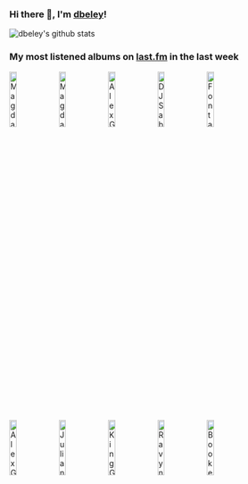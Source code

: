 ### Hi there 👋, I'm [dbeley](https://dbeley.ovh/en)!

![dbeley's github stats](https://github-readme-stats.vercel.app/api?username=dbeley)

### My most listened albums on [last.fm](https://www.last.fm/user/d_beley) in the last week

[<img src='https://lastfm.freetls.fastly.net/i/u/300x300/40e357a8c9962876e806cc5328a383e0.jpg' width='16%' height='16%' alt='Magdalena Bay - Imaginal Disk'>](https://www.last.fm/music/magdalena%2bbay/imaginal%2bdisk)&nbsp;
[<img src='https://lastfm.freetls.fastly.net/i/u/300x300/c1b18f7dd5f2b262a96288bfa2330ad2.jpg' width='16%' height='16%' alt='Magdalena Bay - Mercurial World'>](https://www.last.fm/music/magdalena%2bbay/mercurial%2bworld)&nbsp;
[<img src='https://lastfm.freetls.fastly.net/i/u/300x300/0b8520054cfd8af493b44a8bed0a2361.jpg' width='16%' height='16%' alt='Alex G - TRICK'>](https://www.last.fm/music/alex%2bg/trick)&nbsp;
[<img src='https://lastfm.freetls.fastly.net/i/u/300x300/25cc466e31139013b0bfd4b275e8ef4e.jpg' width='16%' height='16%' alt='DJ Sabrina The Teenage DJ - Charmed'>](https://www.last.fm/music/dj%2bsabrina%2bthe%2bteenage%2bdj/charmed)&nbsp;
[<img src='https://lastfm.freetls.fastly.net/i/u/300x300/4f4ae1fdc6b81d93c41c0054d596ccf0.png' width='16%' height='16%' alt='Fontaines D.C. - Romance'>](https://www.last.fm/music/fontaines%2bd.c./romance)&nbsp;
<br>
[<img src='https://lastfm.freetls.fastly.net/i/u/300x300/0fb06d94de31102e30dc28b6c23246b5.jpg' width='16%' height='16%' alt='Alex G - House of Sugar'>](https://www.last.fm/music/alex%2bg/house%2bof%2bsugar)&nbsp;
[<img src='https://lastfm.freetls.fastly.net/i/u/300x300/2828149f3884159e3ddd5fd0801267b2.jpg' width='16%' height='16%' alt='Juliana Gattas - Maquillada en la Cama'>](https://www.last.fm/music/juliana%2bgattas/maquillada%2ben%2bla%2bcama)&nbsp;
[<img src='https://lastfm.freetls.fastly.net/i/u/300x300/dc6e037c0f879676a1daabe2ec9e7ec1.jpg' width='16%' height='16%' alt='King Gizzard & The Lizard Wizard - Flight b741'>](https://www.last.fm/music/king%2bgizzard%2b%2526%2bthe%2blizard%2bwizard/flight%2bb741)&nbsp;
[<img src='https://lastfm.freetls.fastly.net/i/u/300x300/abf6d2550d60aecebc27bf20d77c3462.jpg' width='16%' height='16%' alt='Ravyn Lenae - Birds Eye'>](https://www.last.fm/music/ravyn%2blenae/bird%2527s%2beye)&nbsp;
[<img src='https://lastfm.freetls.fastly.net/i/u/300x300/a4cccfa6082b0c3d0bcb35e3efee0e7c.jpg' width='16%' height='16%' alt='Booker Ervin - The Freedom Book'>](https://www.last.fm/music/booker%2bervin/the%2bfreedom%2bbook)&nbsp;
<br>
